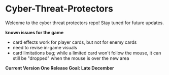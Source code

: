 # Cyber-Threat-Protectors

Welcome to the cyber threat protectors repo! Stay tuned for future updates.

**known issues for the game**
- card effects work for player cards, but not for enemy cards
- need to revise in-game visuals
- card limitations bug; while a limited card won't follow the mouse, it can still be "dropped" when the mouse is over the new area

**Current Version One Release Goal: Late December**
